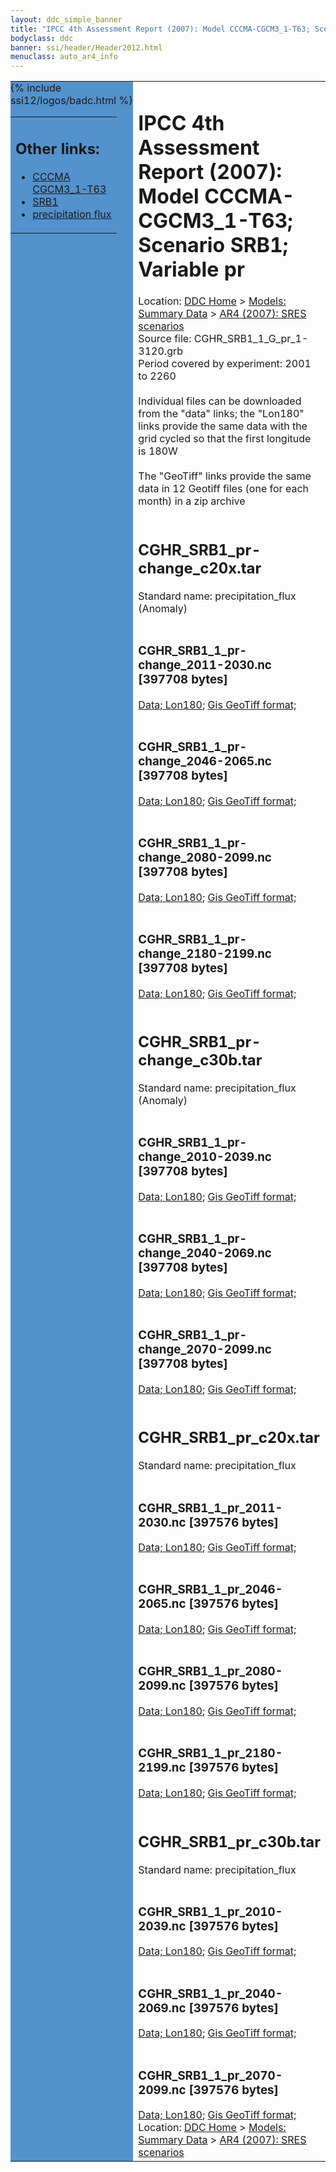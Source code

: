 ```yaml
---
layout: ddc_simple_banner
title: "IPCC 4th Assessment Report (2007): Model CCCMA-CGCM3_1-T63; Scenario SRB1; Variable pr"
bodyclass: ddc
banner: ssi/header/Header2012.html
menuclass: auto_ar4_info
---
```



<table width="100%" border="0" cellspacing="0" cellpadding="0" style="border-collapse: collapse;">
<tr style="margin:0;padding:0;border:0;">
<td style="margin:0;padding:0;border:0;height:1pt;width:150pt;background:#5492CD;" valign="top" >

<div id="lh-col2" class="auto_ar4_info">
<table class="menumain" bgcolor="#5492CD" cellspacing="0" width="100%" border="0">
<tr><td>
<h2> Other links:</h2>
<ul>
<li><a href="/auto/ar4/model-CCCMA-CGCM3_1-T63.html">CCCMA<br/>CGCM3_1-T63</a></li>
<li><a href="/auto/ar4/scenario-SRB1.html">SRB1</a></li>
<li><a href="/auto/ar4/var-precipitation_flux.html">precipitation flux</a></li>
</ul>
</td></tr>
{% include ssi12/logos/badc.html %}
</table>
</div>
</td>
<td><h1>IPCC 4th Assessment Report (2007): Model CCCMA-CGCM3_1-T63; Scenario SRB1; Variable pr</h1>

<!-- Breadcrumb1 -->
<div id="breadcrumb1" align="left">
Location: <a href="/index.html">DDC Home</a> > <a href="/sim/gcm_clim/">Models: Summary Data</a>
> <a href="/sim/gcm_clim/SRES_AR4/index.html">AR4 (2007): SRES scenarios</a>
</div>
<!-- End of Breadcrumb1 -->Source file: CGHR_SRB1_1_G_pr_1-3120.grb
<br/>
Period covered by experiment: 2001 to 2260<br/>
<br/>Individual files can be downloaded from the "data" links; the "Lon180" links provide the same data
         with the grid cycled so that the first longitude is 180W<br/>
<br/>The "GeoTiff" links provide the same data in 12 Geotiff files (one for each month)
          in a zip archive<br/>
<br/><h2>CGHR_SRB1_pr-change_c20x.tar</h2>
Standard name: precipitation_flux (Anomaly)<br>
<br/><h3>CGHR_SRB1_1_pr-change_2011-2030.nc [397708 bytes]</h3>
<a href="/cgi-bin/downl/ar4_nc/pr/CGHR_SRB1_1_pr-change_2011-2030.nc">Data; </a><a href="/cgi-bin/downl/ar4_nc/pr/CGHR_SRB1_1_pr-change_2011-2030.cyto180.nc"> Lon180</a>; <a href="/cgi-bin/downl/ar4_tif/pr/CGHR_SRB1_1_pr-change_2011-2030.zip">Gis GeoTiff format; </a><br/>
<br/><h3>CGHR_SRB1_1_pr-change_2046-2065.nc [397708 bytes]</h3>
<a href="/cgi-bin/downl/ar4_nc/pr/CGHR_SRB1_1_pr-change_2046-2065.nc">Data; </a><a href="/cgi-bin/downl/ar4_nc/pr/CGHR_SRB1_1_pr-change_2046-2065.cyto180.nc"> Lon180</a>; <a href="/cgi-bin/downl/ar4_tif/pr/CGHR_SRB1_1_pr-change_2046-2065.zip">Gis GeoTiff format; </a><br/>
<br/><h3>CGHR_SRB1_1_pr-change_2080-2099.nc [397708 bytes]</h3>
<a href="/cgi-bin/downl/ar4_nc/pr/CGHR_SRB1_1_pr-change_2080-2099.nc">Data; </a><a href="/cgi-bin/downl/ar4_nc/pr/CGHR_SRB1_1_pr-change_2080-2099.cyto180.nc"> Lon180</a>; <a href="/cgi-bin/downl/ar4_tif/pr/CGHR_SRB1_1_pr-change_2080-2099.zip">Gis GeoTiff format; </a><br/>
<br/><h3>CGHR_SRB1_1_pr-change_2180-2199.nc [397708 bytes]</h3>
<a href="/cgi-bin/downl/ar4_nc/pr/CGHR_SRB1_1_pr-change_2180-2199.nc">Data; </a><a href="/cgi-bin/downl/ar4_nc/pr/CGHR_SRB1_1_pr-change_2180-2199.cyto180.nc"> Lon180</a>; <a href="/cgi-bin/downl/ar4_tif/pr/CGHR_SRB1_1_pr-change_2180-2199.zip">Gis GeoTiff format; </a><br/>
<br/><h2>CGHR_SRB1_pr-change_c30b.tar</h2>
Standard name: precipitation_flux (Anomaly)<br>
<br/><h3>CGHR_SRB1_1_pr-change_2010-2039.nc [397708 bytes]</h3>
<a href="/cgi-bin/downl/ar4_nc/pr/CGHR_SRB1_1_pr-change_2010-2039.nc">Data; </a><a href="/cgi-bin/downl/ar4_nc/pr/CGHR_SRB1_1_pr-change_2010-2039.cyto180.nc"> Lon180</a>; <a href="/cgi-bin/downl/ar4_tif/pr/CGHR_SRB1_1_pr-change_2010-2039.zip">Gis GeoTiff format; </a><br/>
<br/><h3>CGHR_SRB1_1_pr-change_2040-2069.nc [397708 bytes]</h3>
<a href="/cgi-bin/downl/ar4_nc/pr/CGHR_SRB1_1_pr-change_2040-2069.nc">Data; </a><a href="/cgi-bin/downl/ar4_nc/pr/CGHR_SRB1_1_pr-change_2040-2069.cyto180.nc"> Lon180</a>; <a href="/cgi-bin/downl/ar4_tif/pr/CGHR_SRB1_1_pr-change_2040-2069.zip">Gis GeoTiff format; </a><br/>
<br/><h3>CGHR_SRB1_1_pr-change_2070-2099.nc [397708 bytes]</h3>
<a href="/cgi-bin/downl/ar4_nc/pr/CGHR_SRB1_1_pr-change_2070-2099.nc">Data; </a><a href="/cgi-bin/downl/ar4_nc/pr/CGHR_SRB1_1_pr-change_2070-2099.cyto180.nc"> Lon180</a>; <a href="/cgi-bin/downl/ar4_tif/pr/CGHR_SRB1_1_pr-change_2070-2099.zip">Gis GeoTiff format; </a><br/>
<br/><h2>CGHR_SRB1_pr_c20x.tar</h2>
Standard name: precipitation_flux<br>
<br/><h3>CGHR_SRB1_1_pr_2011-2030.nc [397576 bytes]</h3>
<a href="/cgi-bin/downl/ar4_nc/pr/CGHR_SRB1_1_pr_2011-2030.nc">Data; </a><a href="/cgi-bin/downl/ar4_nc/pr/CGHR_SRB1_1_pr_2011-2030.cyto180.nc"> Lon180</a>; <a href="/cgi-bin/downl/ar4_tif/pr/CGHR_SRB1_1_pr_2011-2030.zip">Gis GeoTiff format; </a><br/>
<br/><h3>CGHR_SRB1_1_pr_2046-2065.nc [397576 bytes]</h3>
<a href="/cgi-bin/downl/ar4_nc/pr/CGHR_SRB1_1_pr_2046-2065.nc">Data; </a><a href="/cgi-bin/downl/ar4_nc/pr/CGHR_SRB1_1_pr_2046-2065.cyto180.nc"> Lon180</a>; <a href="/cgi-bin/downl/ar4_tif/pr/CGHR_SRB1_1_pr_2046-2065.zip">Gis GeoTiff format; </a><br/>
<br/><h3>CGHR_SRB1_1_pr_2080-2099.nc [397576 bytes]</h3>
<a href="/cgi-bin/downl/ar4_nc/pr/CGHR_SRB1_1_pr_2080-2099.nc">Data; </a><a href="/cgi-bin/downl/ar4_nc/pr/CGHR_SRB1_1_pr_2080-2099.cyto180.nc"> Lon180</a>; <a href="/cgi-bin/downl/ar4_tif/pr/CGHR_SRB1_1_pr_2080-2099.zip">Gis GeoTiff format; </a><br/>
<br/><h3>CGHR_SRB1_1_pr_2180-2199.nc [397576 bytes]</h3>
<a href="/cgi-bin/downl/ar4_nc/pr/CGHR_SRB1_1_pr_2180-2199.nc">Data; </a><a href="/cgi-bin/downl/ar4_nc/pr/CGHR_SRB1_1_pr_2180-2199.cyto180.nc"> Lon180</a>; <a href="/cgi-bin/downl/ar4_tif/pr/CGHR_SRB1_1_pr_2180-2199.zip">Gis GeoTiff format; </a><br/>
<br/><h2>CGHR_SRB1_pr_c30b.tar</h2>
Standard name: precipitation_flux<br>
<br/><h3>CGHR_SRB1_1_pr_2010-2039.nc [397576 bytes]</h3>
<a href="/cgi-bin/downl/ar4_nc/pr/CGHR_SRB1_1_pr_2010-2039.nc">Data; </a><a href="/cgi-bin/downl/ar4_nc/pr/CGHR_SRB1_1_pr_2010-2039.cyto180.nc"> Lon180</a>; <a href="/cgi-bin/downl/ar4_tif/pr/CGHR_SRB1_1_pr_2010-2039.zip">Gis GeoTiff format; </a><br/>
<br/><h3>CGHR_SRB1_1_pr_2040-2069.nc [397576 bytes]</h3>
<a href="/cgi-bin/downl/ar4_nc/pr/CGHR_SRB1_1_pr_2040-2069.nc">Data; </a><a href="/cgi-bin/downl/ar4_nc/pr/CGHR_SRB1_1_pr_2040-2069.cyto180.nc"> Lon180</a>; <a href="/cgi-bin/downl/ar4_tif/pr/CGHR_SRB1_1_pr_2040-2069.zip">Gis GeoTiff format; </a><br/>
<br/><h3>CGHR_SRB1_1_pr_2070-2099.nc [397576 bytes]</h3>
<a href="/cgi-bin/downl/ar4_nc/pr/CGHR_SRB1_1_pr_2070-2099.nc">Data; </a><a href="/cgi-bin/downl/ar4_nc/pr/CGHR_SRB1_1_pr_2070-2099.cyto180.nc"> Lon180</a>; <a href="/cgi-bin/downl/ar4_tif/pr/CGHR_SRB1_1_pr_2070-2099.zip">Gis GeoTiff format; </a><br/>
<!-- Breadcrumb2 -->
<div id="breadcrumb2" align="left">
Location: <a href="/index.html">DDC Home</a> > <a href="/sim/gcm_clim/">Models: Summary Data</a>
> <a href="/sim/gcm_clim/SRES_AR4/index.html">AR4 (2007): SRES scenarios</a>
</div>
<!-- End of Breadcrumb2 --></td></tr></table>
